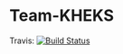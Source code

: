 # Team-KHEKS

Travis:
[![Build Status](https://travis-ci.org/jon-erikklint/Team-KHEKS.svg?branch=master)](https://travis-ci.org/jon-erikklint/Team-KHEKS)

